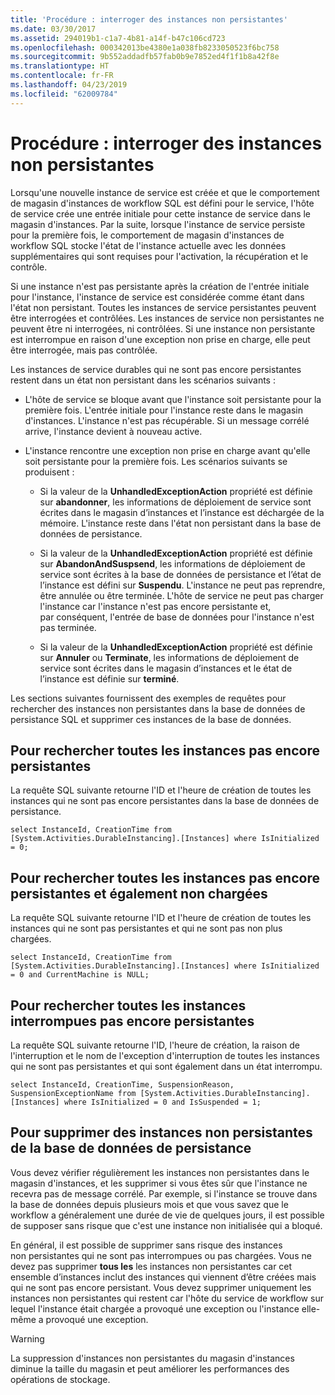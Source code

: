 ```yaml
---
title: 'Procédure : interroger des instances non persistantes'
ms.date: 03/30/2017
ms.assetid: 294019b1-c1a7-4b81-a14f-b47c106cd723
ms.openlocfilehash: 000342013be4380e1a038fb8233050523f6bc758
ms.sourcegitcommit: 9b552addadfb57fab0b9e7852ed4f1f1b8a42f8e
ms.translationtype: HT
ms.contentlocale: fr-FR
ms.lasthandoff: 04/23/2019
ms.locfileid: "62009784"
---
```

# <a name="how-to-query-for-non-persisted-instances"></a>Procédure : interroger des instances non persistantes
Lorsqu'une nouvelle instance de service est créée et que le comportement de magasin d'instances de workflow SQL est défini pour le service, l'hôte de service crée une entrée initiale pour cette instance de service dans le magasin d'instances. Par la suite, lorsque l'instance de service persiste pour la première fois, le comportement de magasin d'instances de workflow SQL stocke l'état de l'instance actuelle avec les données supplémentaires qui sont requises pour l'activation, la récupération et le contrôle.  
  
 Si une instance n'est pas persistante après la création de l'entrée initiale pour l'instance, l'instance de service est considérée comme étant dans l'état non persistant. Toutes les instances de service persistantes peuvent être interrogées et contrôlées. Les instances de service non persistantes ne peuvent être ni interrogées, ni contrôlées. Si une instance non persistante est interrompue en raison d'une exception non prise en charge, elle peut être interrogée, mais pas contrôlée.  
  
 Les instances de service durables qui ne sont pas encore persistantes restent dans un état non persistant dans les scénarios suivants :  
  
- L'hôte de service se bloque avant que l'instance soit persistante pour la première fois. L'entrée initiale pour l'instance reste dans le magasin d'instances. L'instance n'est pas récupérable. Si un message corrélé arrive, l'instance devient à nouveau active.  
  
- L'instance rencontre une exception non prise en charge avant qu'elle soit persistante pour la première fois. Les scénarios suivants se produisent :  
  
    - Si la valeur de la **UnhandledExceptionAction** propriété est définie sur **abandonner**, les informations de déploiement de service sont écrites dans le magasin d’instances et l’instance est déchargée de la mémoire. L'instance reste dans l'état non persistant dans la base de données de persistance.  
  
    - Si la valeur de la **UnhandledExceptionAction** propriété est définie sur **AbandonAndSuspsend**, les informations de déploiement de service sont écrites à la base de données de persistance et l’état de l’instance est défini sur  **Suspendu**. L'instance ne peut pas reprendre, être annulée ou être terminée. L'hôte de service ne peut pas charger l'instance car l'instance n'est pas encore persistante et, par conséquent, l'entrée de base de données pour l'instance n'est pas terminée.  
  
    - Si la valeur de la **UnhandledExceptionAction** propriété est définie sur **Annuler** ou **Terminate**, les informations de déploiement de service sont écrites dans le magasin d’instances et le état de l’instance est définie sur **terminé**.  
  
 Les sections suivantes fournissent des exemples de requêtes pour rechercher des instances non persistantes dans la base de données de persistance SQL et supprimer ces instances de la base de données.  
  
## <a name="to-find-all-instances-not-persisted-yet"></a>Pour rechercher toutes les instances pas encore persistantes  
 La requête SQL suivante retourne l'ID et l'heure de création de toutes les instances qui ne sont pas encore persistantes dans la base de données de persistance.  
  
```  
select InstanceId, CreationTime from [System.Activities.DurableInstancing].[Instances] where IsInitialized = 0;  
```  
  
## <a name="to-find-all-instances-not-persisted-yet-and-also-not-loaded"></a>Pour rechercher toutes les instances pas encore persistantes et également non chargées  
 La requête SQL suivante retourne l'ID et l'heure de création de toutes les instances qui ne sont pas persistantes et qui ne sont pas non plus chargées.  
  
```  
select InstanceId, CreationTime from [System.Activities.DurableInstancing].[Instances] where IsInitialized = 0 and CurrentMachine is NULL;  
```  
  
## <a name="to-find-all-suspended-instances-not-persisted-yet"></a>Pour rechercher toutes les instances interrompues pas encore persistantes  
 La requête SQL suivante retourne l'ID, l'heure de création, la raison de l'interruption et le nom de l'exception d'interruption de toutes les instances qui ne sont pas persistantes et qui sont également dans un état interrompu.  
  
```  
select InstanceId, CreationTime, SuspensionReason, SuspensionExceptionName from [System.Activities.DurableInstancing].[Instances] where IsInitialized = 0 and IsSuspended = 1;  
```  
  
## <a name="to-delete-non-persisted-instances-from-the-persistence-database"></a>Pour supprimer des instances non persistantes de la base de données de persistance  
 Vous devez vérifier régulièrement les instances non persistantes dans le magasin d'instances, et les supprimer si vous êtes sûr que l'instance ne recevra pas de message corrélé. Par exemple, si l'instance se trouve dans la base de données depuis plusieurs mois et que vous savez que le workflow a généralement une durée de vie de quelques jours, il est possible de supposer sans risque que c'est une instance non initialisée qui a bloqué.  
  
 En général, il est possible de supprimer sans risque des instances non persistantes qui ne sont pas interrompues ou pas chargées. Vous ne devez pas supprimer **tous les** les instances non persistantes car cet ensemble d’instances inclut des instances qui viennent d’être créées mais qui ne sont pas encore persistant. Vous devez supprimer uniquement les instances non persistantes qui restent car l'hôte du service de workflow sur lequel l'instance était chargée a provoqué une exception ou l'instance elle-même a provoqué une exception.  
  
> [!WARNING]
>  La suppression d'instances non persistantes du magasin d'instances diminue la taille du magasin et peut améliorer les performances des opérations de stockage.
